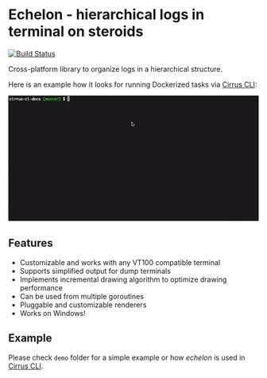 # Echelon - hierarchical logs in terminal on steroids

[![Build Status](https://api.cirrus-ci.com/github/cirruslabs/echelon.svg)](https://cirrus-ci.com/github/cirruslabs/echelon)

Cross-platform library to organize logs in a hierarchical structure.

Here is an example how it looks for running Dockerized tasks via [Cirrus CLI](https://github.com/cirruslabs/cirrus-cli):

![Cirrus CLI Demo](images/cirrus-cli-demo.gif)

## Features

* Customizable and works with any VT100 compatible terminal
* Supports simplified output for dump terminals
* Implements incremental drawing algorithm to optimize drawing performance
* Can be used from multiple goroutines
* Pluggable and customizable renderers
* Works on Windows!

## Example

Please check `demo` folder for a simple example or how *echelon* is used in [Cirrus CLI](https://github.com/cirruslabs/cirrus-cli).
